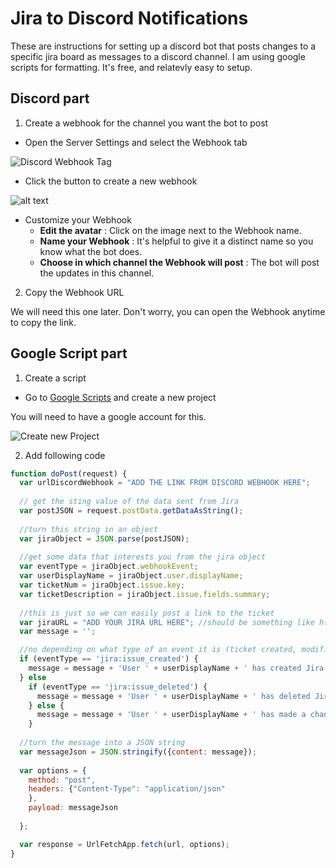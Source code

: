 # Jira to Discord Notifications


These are instructions for setting up a discord bot that posts changes to a specific jira board as messages to a discord channel.
I am using google scripts for formatting. It's free, and relatevly easy to setup.

## Discord part

1. Create a webhook for the channel you want the bot to post

* Open the Server Settings and select the Webhook tab 

![Discord Webhook Tag](https://support.discord.com/hc/article_attachments/360007455811/1_.jpg)

* Click the button to create a new webhook

![alt text](https://support.discord.com/hc/article_attachments/360007455831/2_.jpg)

* Customize your Webhook
    * __Edit the avatar__ : Click on the image next to the Webhook name.
    * __Name your Webhook__ : It's helpful to give it a distinct name so you know what the bot does.
    * __Choose in which channel the Webhook will post__ : The bot will post the updates in this channel.

2. Copy the Webhook URL

We will need this one later. Don't worry, you can open the Webhook anytime to copy the link.

## Google Script part

1. Create a script

* Go to [Google Scripts](https://script.google.com/home) and create a new project

You will need to have a google account for this.

![Create new Project](/images/newproject.png)

2. Add following code

```javascript
function doPost(request) {
  var urlDiscordWebhook = "ADD THE LINK FROM DISCORD WEBHOOK HERE";  
    
  // get the sting value of the data sent from Jira
  var postJSON = request.postData.getDataAsString();
  
  //turn this string in an object
  var jiraObject = JSON.parse(postJSON);
  
  //get some data that interests you from the jira object 
  var eventType = jiraObject.webhookEvent;
  var userDisplayName = jiraObject.user.displayName; 
  var ticketNum = jiraObject.issue.key;
  var ticketDescription = jiraObject.issue.fields.summary;
  
  //this is just so we can easily post a link to the ticket
  var jiraURL = "ADD YOUR JIRA URL HERE"; //should be something like https://myawesomeproject.atlassian.net/browse/
  var message = '';

  //no depending on what type of an event it is (ticket created, modified or deleted) we will post different messages in the discord channel
  if (eventType == 'jira:issue_created') {
    message = message + 'User ' + userDisplayName + ' has created Jira Ticket ' + ticketNum + ': \n [' + ticketDescription + '](' + jiraURL + ticketNum + ')';
  } else
    if (eventType == 'jira:issue_deleted') {
      message = message + 'User ' + userDisplayName + ' has deleted Jira Ticket ' + ticketNum + ': \n [' + ticketDescription + '](' + jiraURL +')';
    } else {
      message = message + 'User ' + userDisplayName + ' has made a change to Jira Ticket ' + ticketNum + ': \n [' + ticketDescription + '](' + jiraURL + ticketNum + ')';
    }
  
  //turn the message into a JSON string
  var messageJson = JSON.stringify({content: message});
  
  var options = {
    method: "post",
    headers: {"Content-Type": "application/json"
    },
    payload: messageJson
    
  };

  var response = UrlFetchApp.fetch(url, options);  
}
```